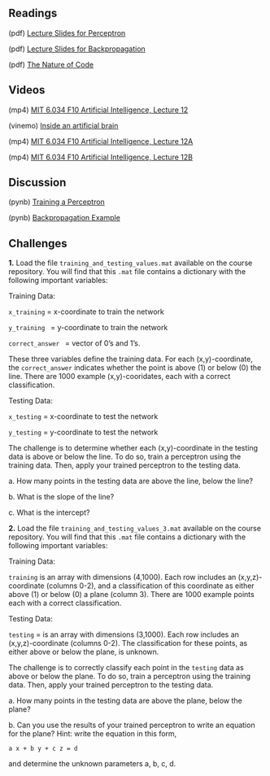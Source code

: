 ## Readings

(pdf) [Lecture Slides for Perceptron](/Readings/MA666_Neural_Networks_and_Learning.pdf)

(pdf) [Lecture Slides for Backpropagation](/Readings/MA666_Backpropagation.pdf)

(pdf) [The Nature of Code](https://natureofcode.com/book/chapter-10-neural-networks/)

## Videos

(mp4)  [MIT 6.034 F10 Artificial Intelligence, Lecture 12](https://archive.org/details/MIT6.034F10/MIT6_034F10_lec12_300k.mp4)

(vinemo) [Inside an artificial brain](https://vimeo.com/132700334)

(mp4)  [MIT 6.034 F10 Artificial Intelligence, Lecture 12A](https://archive.org/details/MIT6.034F10/MIT6_034F10_lec12A_300k.mp4)

(mp4)  [MIT 6.034 F10 Artificial Intelligence, Lecture 12B](https://archive.org/details/MIT6.034F10/MIT6_034F10_lec12B_300k.mp4)

## Discussion

(pynb) [Training a Perceptron](training-a-perceptron-example.ipynb)

(pynb) [Backpropagation Example](backpropagation-example.ipynb)

## Challenges

**1.** Load the file `training_and_testing_values.mat` available on the course repository. You will find that this `.mat` file contains a dictionary with the following important variables:

Training Data:

`x_training` 		= x-coordinate to train the network

`y_training `		= y-coordinate to train the network

`correct_answer `	= vector of 0’s and 1’s.

These three variables define the training data. For each (x,y)-coordinate, the `correct_answer` indicates whether the point is above (1) or below (0) the line. There are 1000 example (x,y)-cooridates, each with a correct classification.

Testing Data:

`x_testing` 		= x-coordinate to test the network

`y_testing` 		= y-coordinate to test the network

The challenge is to determine whether each (x,y)-coordinate in the testing data is above or below the line. To do so, train a perceptron using the training data. Then, apply your trained perceptron to the testing data.

a. How many points in the testing data are above the line, below the line?

b. What is the slope of the line?

c. What is the intercept?

**2.** Load the file `training_and_testing_values_3.mat` available on the course repository. You will find that this `.mat` file contains a dictionary with the following important variables:

Training Data:

`training` is an array with dimensions (4,1000). Each row includes an (x,y,z)-coordinate (columns 0-2), and a classification of this coordinate as either above (1) or below (0) a plane (column 3). There are 1000 example points each with a correct classification.

Testing Data:

`testing` = is an array with dimensions (3,1000). Each row includes an (x,y,z)-coordinate (columns 0-2). The classification for these points, as either above or below the plane, is unknown.

The challenge is to correctly classify each point in the `testing` data as above or below the plane. To do so, train a perceptron using the training data. Then, apply your trained perceptron to the testing data.

a. How many points in the testing data are above the plane, below the plane?

b. Can you use the results of your trained perceptron to write an equation for the plane? Hint: write the equation in this form,

	a x + b y + c z = d

and determine the unknown parameters a, b, c, d.

